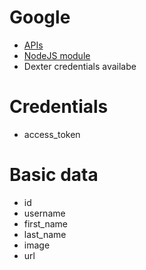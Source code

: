 # Google 

* [APIs](https://developers.google.com/apis-explorer)
* [NodeJS module](https://www.npmjs.com/package/googleapis)
* Dexter credentials availabe

# Credentials
* access_token

# Basic data

* id
* username
* first_name
* last_name
* image
* url

